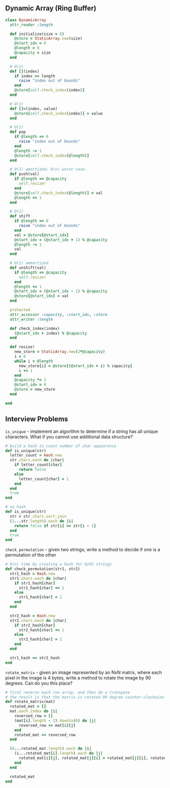 ## Dynamic Array (Ring Buffer)
``` ruby
class DynamicArray
  attr_reader :length

  def initialize(size = 8)
    @store = StaticArray.new(size)
    @start_idx = 0
    @length = 0
    @capacity = size
  end

  # O(1)
  def [](index)
    if index >= length
      raise "index out of bounds"
    end
    @store[self.check_index(index)]
  end

  # O(1)
  def []=(index, value)
    @store[self.check_index(index)] = value
  end

  # O(1)
  def pop
    if @length == 0
      raise "index out of bounds"
    end
    @length -= 1
    @store[self.check_index(@length)]
  end

  # O(1) amortized; O(n) worst case.
  def push(val)
    if @length == @capacity
      self.resize!
    end
    @store[self.check_index(@length)] = val
    @length += 1
  end

  # O(1)
  def shift
    if @length == 0
      raise "index out of bounds"
    end
    val = @store[@start_idx]
    @start_idx = (@start_idx + 1) % @capacity
    @length -= 1
    val
  end

  # O(1) ammortized
  def unshift(val)
    if @length == @capacity
      self.resize!
    end
    @length += 1
    @start_idx = (@start_idx - 1) % @capacity
    @store[@start_idx] = val
  end

  protected
  attr_accessor :capacity, :start_idx, :store
  attr_writer :length

  def check_index(index)
    (@start_idx + index) % @capacity
  end

  def resize!
    new_store = StaticArray.new(2*@capacity)
    i = 0
    while i < @length
      new_store[i] = @store[(@start_idx + i) % capacity]
      i += 1
    end
    @capacity *= 2
    @start_idx = 0
    @store = new_store
  end

end
```
## Interview Problems
`is_unique` - implement an algorithm to determine if a string has all unique
characters. What if you cannot use additional data structure?
``` ruby
# build a hash to count number of char appearance
def is_unique(str)
  letter_count = Hash.new
  str.chars.each do |char|
    if letter_count[char]
      return false
    else
      letter_count[char] = 1
    end
  end
  true
end

# no hash
def is_unique(str)
  str = str.chars.sort.join
  (1...str.length).each do |i|
    return false if str[i] == str[i - 1]
  end
  true
end
```

`check_permutation` - given two strings, write a method to decide if one is
a permutation of the other
``` ruby
# O(n) time by creating a hash for both strings
def check_permutation(str1, str2)
  str1_hash = Hash.new
  str1.chars.each do |char|
    if str1_hash[char]
      str1_hash[char] += 1
    else
      str1_hash[char] = 1
    end
  end

  str2_hash = Hash.new
  str2.chars.each do |char|
    if str2_hash[char]
      str2_hash[char] += 1
    else
      str2_hash[char] = 1
    end
  end

  str1_hash == str2_hash
end
```

`rotate_matrix` - given an image represented by an NxN matrix, where each pixel
in the image is 4 bytes, write a method to rotate the image by 90 degrees.
Can do you this place?
``` ruby
# first reverse each row array, and then do a transpose
# the result is that the matrix is rotated 90 degree counter-clockwise
def rotate_matrix(mat)
  rotated_mat = []
  mat.each_index do |i|
    reversed_row = []
    (mat[i].length - 1).downto(0) do |j|
      reversed_row << mat[i][j]
    end
    rotated_mat << reversed_row
  end

  (0...rotated_mat.length).each do |i|
    (i...rotated_mat[i].length).each do |j|
      rotated_mat[i][j], rotated_mat[j][i] = rotated_mat[j][i], rotated_mat[i][j]
    end
  end

  rotated_mat
end
```
